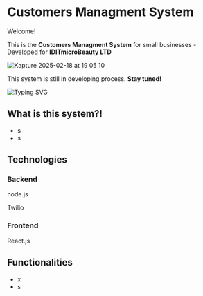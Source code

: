 # Customers Managment System

Welcome!

This is the **Customers Managment System** for small businesses - Developed for **IDITmicroBeauty LTD**

![Kapture 2025-02-18 at 19 05 10](https://github.com/user-attachments/assets/494a3f77-e6e2-4eaf-bd3a-da24f03b4770)

This system is still in developing process. **Stay tuned!**

![Typing SVG](https://readme-typing-svg.demolab.com?font=Fira+Code&size=22&pause=1000&color=F70000&width=435&lines=Hey%2C+I'm+Yarin!;Welcome+to+my+GitHub!)

## What is this system?!

- s
- s

## Technologies

### Backend

node.js

Twilio


### Frontend

React.js

## Functionalities

- x
- s



